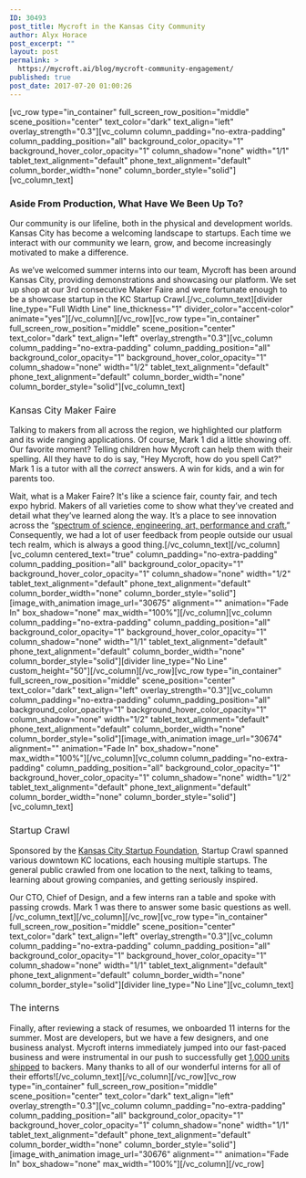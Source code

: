 ```yaml
---
ID: 30493
post_title: Mycroft in the Kansas City Community
author: Alyx Horace
post_excerpt: ""
layout: post
permalink: >
  https://mycroft.ai/blog/mycroft-community-engagement/
published: true
post_date: 2017-07-20 01:00:26
---
```

[vc_row type="in_container" full_screen_row_position="middle" scene_position="center" text_color="dark" text_align="left" overlay_strength="0.3"][vc_column column_padding="no-extra-padding" column_padding_position="all" background_color_opacity="1" background_hover_color_opacity="1" column_shadow="none" width="1/1" tablet_text_alignment="default" phone_text_alignment="default" column_border_width="none" column_border_style="solid"][vc_column_text]
<h3>Aside From Production, What Have We Been Up To?</h3>
<span style="font-weight: 400;">Our community is our lifeline, both in the physical and development worlds. Kansas City has become a welcoming landscape to startups. Each time we interact with our community we learn, grow, and become increasingly motivated to make a difference.</span>

<span style="font-weight: 400;">As we’ve welcomed summer interns into our team, Mycroft has been around Kansas City, providing demonstrations and showcasing our platform. We set up shop at our 3rd consecutive Maker Faire and were fortunate enough to be a showcase startup in the KC Startup Crawl.</span>[/vc_column_text][divider line_type="Full Width Line" line_thickness="1" divider_color="accent-color" animate="yes"][/vc_column][/vc_row][vc_row type="in_container" full_screen_row_position="middle" scene_position="center" text_color="dark" text_align="left" overlay_strength="0.3"][vc_column column_padding="no-extra-padding" column_padding_position="all" background_color_opacity="1" background_hover_color_opacity="1" column_shadow="none" width="1/2" tablet_text_alignment="default" phone_text_alignment="default" column_border_width="none" column_border_style="solid"][vc_column_text]
<h3><span style="font-weight: 400;">Kansas City Maker Faire</span></h3>
<span style="font-weight: 400;">Talking to makers from all across the region, we highlighted our platform and its wide ranging applications. Of course, Mark 1 did a little showing off. Our favorite moment? Telling children how Mycroft can help them with their spelling. All they have to do is say, "Hey Mycroft, how do you spell Cat?" Mark 1 is a tutor with all the <em>correct</em> answers. A win for kids, and a win for parents too.</span>

<span style="font-weight: 400;">Wait, what is a Maker Faire? It's like a science fair, county fair, and tech expo hybrid. Makers of all varieties come to show what they’ve created and detail what they’ve learned along the way. It’s a place to see innovation across the “</span><a href="http://makerfaire.com/makerfairehistory/"><span style="font-weight: 400;">spectrum of science, engineering, art, performance and craft.</span></a><span style="font-weight: 400;">” Consequently, we had a lot of user feedback from people outside our usual tech realm, which is always a good thing.</span>[/vc_column_text][/vc_column][vc_column centered_text="true" column_padding="no-extra-padding" column_padding_position="all" background_color_opacity="1" background_hover_color_opacity="1" column_shadow="none" width="1/2" tablet_text_alignment="default" phone_text_alignment="default" column_border_width="none" column_border_style="solid"][image_with_animation image_url="30675" alignment="" animation="Fade In" box_shadow="none" max_width="100%"][/vc_column][vc_column column_padding="no-extra-padding" column_padding_position="all" background_color_opacity="1" background_hover_color_opacity="1" column_shadow="none" width="1/1" tablet_text_alignment="default" phone_text_alignment="default" column_border_width="none" column_border_style="solid"][divider line_type="No Line" custom_height="50"][/vc_column][/vc_row][vc_row type="in_container" full_screen_row_position="middle" scene_position="center" text_color="dark" text_align="left" overlay_strength="0.3"][vc_column column_padding="no-extra-padding" column_padding_position="all" background_color_opacity="1" background_hover_color_opacity="1" column_shadow="none" width="1/2" tablet_text_alignment="default" phone_text_alignment="default" column_border_width="none" column_border_style="solid"][image_with_animation image_url="30674" alignment="" animation="Fade In" box_shadow="none" max_width="100%"][/vc_column][vc_column column_padding="no-extra-padding" column_padding_position="all" background_color_opacity="1" background_hover_color_opacity="1" column_shadow="none" width="1/2" tablet_text_alignment="default" phone_text_alignment="default" column_border_width="none" column_border_style="solid"][vc_column_text]
<h3><span style="font-weight: 400;">Startup Crawl</span></h3>
<span style="font-weight: 400;">Sponsored by the <a href="https://kcstartupfoundation.org/">Kansas City Startup Foundation</a>, Startup Crawl spanned various downtown KC locations, each housing multiple startups. The general public crawled from one location to the next, talking to teams, learning about growing companies, and getting seriously inspired. </span>

Our CTO, Chief of Design, and a few interns ran a table and spoke with passing crowds. Mark 1 was there to answer some basic questions as well.[/vc_column_text][/vc_column][/vc_row][vc_row type="in_container" full_screen_row_position="middle" scene_position="center" text_color="dark" text_align="left" overlay_strength="0.3"][vc_column column_padding="no-extra-padding" column_padding_position="all" background_color_opacity="1" background_hover_color_opacity="1" column_shadow="none" width="1/1" tablet_text_alignment="default" phone_text_alignment="default" column_border_width="none" column_border_style="solid"][divider line_type="No Line"][vc_column_text]
<h3><span style="font-weight: normal;">The interns</span></h3>
Finally, after reviewing a stack of resumes, we onboarded 11 interns for the summer. Most are developers, but we have a few designers, and one business analyst. Mycroft interns immediately jumped into our fast-paced business and were instrumental in our push to successfully get <a href="https://mycroft.ai/millennium-milestone/">1,000 units shipped</a> to backers. Many thanks to all of our wonderful interns for all of their efforts![/vc_column_text][/vc_column][/vc_row][vc_row type="in_container" full_screen_row_position="middle" scene_position="center" text_color="dark" text_align="left" overlay_strength="0.3"][vc_column column_padding="no-extra-padding" column_padding_position="all" background_color_opacity="1" background_hover_color_opacity="1" column_shadow="none" width="1/1" tablet_text_alignment="default" phone_text_alignment="default" column_border_width="none" column_border_style="solid"][image_with_animation image_url="30676" alignment="" animation="Fade In" box_shadow="none" max_width="100%"][/vc_column][/vc_row]